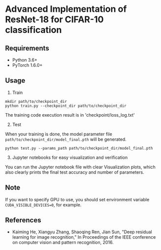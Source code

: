 # Advanced Implementation of ResNet-18 for CIFAR-10 classification

## Requirements
- Python 3.6+
- PyTorch 1.6.0+

## Usage
1. Train

```
mkdir path/to/checkpoint_dir
python train.py --checkpoint_dir path/to/checkpoint_dir
```
The training code execution result is in 'checkpoint/loss_log.txt'

2. Test

When your training is done, the model parameter file `path/to/checkpoint_dir/model_final.pth` will be generated.
```
python test.py --params_path path/to/checkpoint_dir/model_final.pth
```

3. Jupyter notebooks for easy visualization and verification

You can run the Jupyter notebook file with clear Visualization plots, which also clearly prints the final test accuracy and number of parameters.

## Note
If you want to specify GPU to use, you should set environment variable `CUDA_VISIBLE_DEVICES=0`, for example.

## References
- Kaiming He, Xiangyu Zhang, Shaoqing Ren, Jian Sun, "Deep residual learning for image recognition," In Proceedings of the IEEE conference on computer vision and pattern recognition, 2016.
